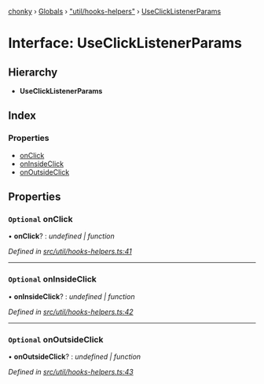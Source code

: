 [chonky](../README.md) › [Globals](../globals.md) › ["util/hooks-helpers"](../modules/_util_hooks_helpers_.md) › [UseClickListenerParams](_util_hooks_helpers_.useclicklistenerparams.md)

# Interface: UseClickListenerParams

## Hierarchy

* **UseClickListenerParams**

## Index

### Properties

* [onClick](_util_hooks_helpers_.useclicklistenerparams.md#optional-onclick)
* [onInsideClick](_util_hooks_helpers_.useclicklistenerparams.md#optional-oninsideclick)
* [onOutsideClick](_util_hooks_helpers_.useclicklistenerparams.md#optional-onoutsideclick)

## Properties

### `Optional` onClick

• **onClick**? : *undefined | function*

*Defined in [src/util/hooks-helpers.ts:41](https://github.com/TimboKZ/Chonky/blob/2de2c80/src/util/hooks-helpers.ts#L41)*

___

### `Optional` onInsideClick

• **onInsideClick**? : *undefined | function*

*Defined in [src/util/hooks-helpers.ts:42](https://github.com/TimboKZ/Chonky/blob/2de2c80/src/util/hooks-helpers.ts#L42)*

___

### `Optional` onOutsideClick

• **onOutsideClick**? : *undefined | function*

*Defined in [src/util/hooks-helpers.ts:43](https://github.com/TimboKZ/Chonky/blob/2de2c80/src/util/hooks-helpers.ts#L43)*
